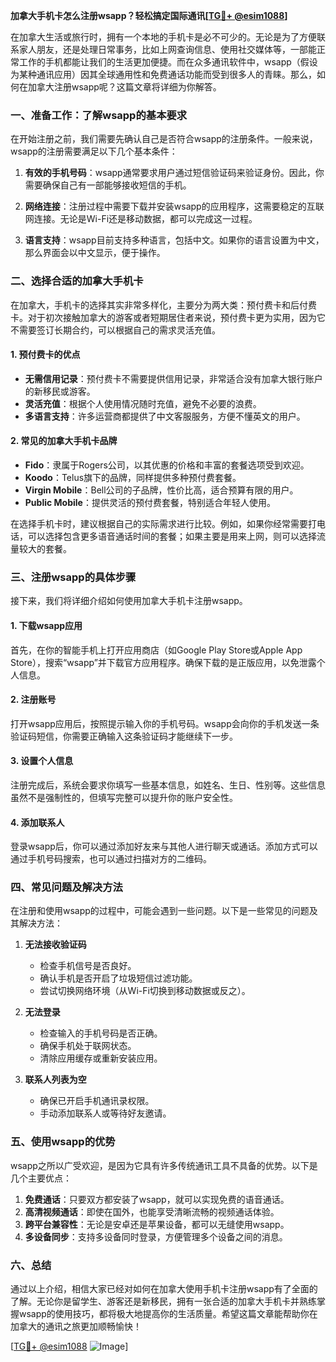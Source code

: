**加拿大手机卡怎么注册wsapp？轻松搞定国际通讯[[TG💪+ @esim1088](https://t.me/s/esim1088)]**

在加拿大生活或旅行时，拥有一个本地的手机卡是必不可少的。无论是为了方便联系家人朋友，还是处理日常事务，比如上网查询信息、使用社交媒体等，一部能正常工作的手机都能让我们的生活更加便捷。而在众多通讯软件中，wsapp（假设为某种通讯应用）因其全球通用性和免费通话功能而受到很多人的青睐。那么，如何在加拿大注册wsapp呢？这篇文章将详细为你解答。

### 一、准备工作：了解wsapp的基本要求

在开始注册之前，我们需要先确认自己是否符合wsapp的注册条件。一般来说，wsapp的注册需要满足以下几个基本条件：

1. **有效的手机号码**：wsapp通常要求用户通过短信验证码来验证身份。因此，你需要确保自己有一部能够接收短信的手机。
   
2. **网络连接**：注册过程中需要下载并安装wsapp的应用程序，这需要稳定的互联网连接。无论是Wi-Fi还是移动数据，都可以完成这一过程。

3. **语言支持**：wsapp目前支持多种语言，包括中文。如果你的语言设置为中文，那么界面会以中文显示，便于操作。

### 二、选择合适的加拿大手机卡

在加拿大，手机卡的选择其实非常多样化，主要分为两大类：预付费卡和后付费卡。对于初次接触加拿大的游客或者短期居住者来说，预付费卡更为实用，因为它不需要签订长期合约，可以根据自己的需求灵活充值。

#### 1. 预付费卡的优点
- **无需信用记录**：预付费卡不需要提供信用记录，非常适合没有加拿大银行账户的新移民或游客。
- **灵活充值**：根据个人使用情况随时充值，避免不必要的浪费。
- **多语言支持**：许多运营商都提供了中文客服服务，方便不懂英文的用户。

#### 2. 常见的加拿大手机卡品牌
- **Fido**：隶属于Rogers公司，以其优惠的价格和丰富的套餐选项受到欢迎。
- **Koodo**：Telus旗下的品牌，同样提供多种预付费套餐。
- **Virgin Mobile**：Bell公司的子品牌，性价比高，适合预算有限的用户。
- **Public Mobile**：提供灵活的预付费套餐，特别适合年轻人使用。

在选择手机卡时，建议根据自己的实际需求进行比较。例如，如果你经常需要打电话，可以选择包含更多语音通话时间的套餐；如果主要是用来上网，则可以选择流量较大的套餐。

### 三、注册wsapp的具体步骤

接下来，我们将详细介绍如何使用加拿大手机卡注册wsapp。

#### 1. 下载wsapp应用
首先，在你的智能手机上打开应用商店（如Google Play Store或Apple App Store），搜索“wsapp”并下载官方应用程序。确保下载的是正版应用，以免泄露个人信息。

#### 2. 注册账号
打开wsapp应用后，按照提示输入你的手机号码。wsapp会向你的手机发送一条验证码短信，你需要正确输入这条验证码才能继续下一步。

#### 3. 设置个人信息
注册完成后，系统会要求你填写一些基本信息，如姓名、生日、性别等。这些信息虽然不是强制性的，但填写完整可以提升你的账户安全性。

#### 4. 添加联系人
登录wsapp后，你可以通过添加好友来与其他人进行聊天或通话。添加方式可以通过手机号码搜索，也可以通过扫描对方的二维码。

### 四、常见问题及解决方法

在注册和使用wsapp的过程中，可能会遇到一些问题。以下是一些常见的问题及其解决方法：

1. **无法接收验证码**
   - 检查手机信号是否良好。
   - 确认手机是否开启了垃圾短信过滤功能。
   - 尝试切换网络环境（从Wi-Fi切换到移动数据或反之）。

2. **无法登录**
   - 检查输入的手机号码是否正确。
   - 确保手机处于联网状态。
   - 清除应用缓存或重新安装应用。

3. **联系人列表为空**
   - 确保已开启手机通讯录权限。
   - 手动添加联系人或等待好友邀请。

### 五、使用wsapp的优势

wsapp之所以广受欢迎，是因为它具有许多传统通讯工具不具备的优势。以下是几个主要优点：

1. **免费通话**：只要双方都安装了wsapp，就可以实现免费的语音通话。
2. **高清视频通话**：即使在国外，也能享受清晰流畅的视频通话体验。
3. **跨平台兼容性**：无论是安卓还是苹果设备，都可以无缝使用wsapp。
4. **多设备同步**：支持多设备同时登录，方便管理多个设备之间的消息。

### 六、总结

通过以上介绍，相信大家已经对如何在加拿大使用手机卡注册wsapp有了全面的了解。无论你是留学生、游客还是新移民，拥有一张合适的加拿大手机卡并熟练掌握wsapp的使用技巧，都将极大地提高你的生活质量。希望这篇文章能帮助你在加拿大的通讯之旅更加顺畅愉快！

[[TG💪+ @esim1088](https://t.me/s/esim1088) ![Image](https://i.postimg.cc/4NQfJmqS/Snipaste-2025-05-13-00-14-12.png)]